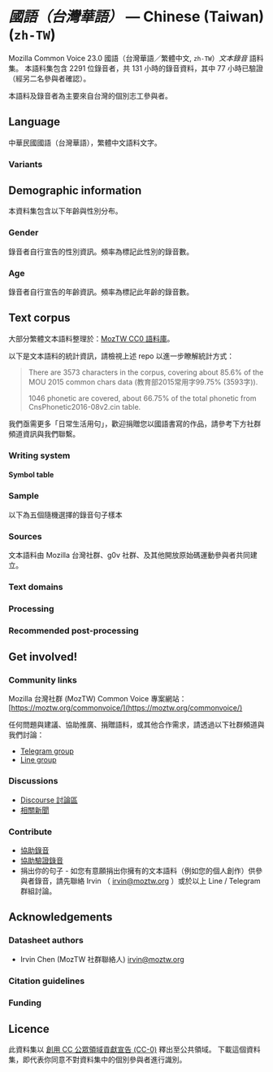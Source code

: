# *國語（台灣華語）* &mdash; Chinese (Taiwan) (`zh-TW`)

Mozilla Common Voice 23.0 國語（台灣華語／繁體中文, `zh-TW`）*文本錄音* 語料集。
本語料集包含 2291 位錄音者，共 131 小時的錄音資料，其中 77 小時已驗證（經另二名參與者確認）。

本語料及錄音者為主要來自台灣的個別志工參與者。

## Language

<!-- {{LANGUAGE_DESCRIPTION}} -->
<!-- Provide a brief (1-2 paragraph) description of your language -->
中華民國國語（台灣華語），繁體中文語料文字。

### Variants 

<!-- {{VARIANT_DESCRIPTION}} -->
<!-- @ OPTIONAL @ -->
<!-- Describe the variants (MCV variants) of your language -->

## Demographic information
<!-- You can get a lot of the information in this section from https://analyzer.cv-toolbox.web.tr/browse -->
本資料集包含以下年齡與性別分布。

### Gender

錄音者自行宣告的性別資訊。頻率為標記此性別的錄音數。

<!-- {{GENDER_TABLE}} -->
<!-- @ AUTOMATICALLY GENERATED @ -->
<!--
| Gender | Frequency |
|--------|-----------|
| male, masculine | ? |
| undeclared | ? |
| female, feminine | ? |
-->
### Age

錄音者自行宣告的年齡資訊。頻率為標記此年齡的錄音數。

<!-- {{AGE_TABLE}} -->
<!-- @ AUTOMATICALLY GENERATED @ -->
<!--
| Age band | Frequency |
|----------|-----------|
| teens | ? |
| twenties | ? |
| thirties | ? |
| fourties | ? |
| fifties | ? |
   ...if other age ranges are present in your data, add rows...
-->

## Text corpus

<!-- {{TEXT_CORPUS_DESCRIPTION}} -->
<!-- @ OPTIONAL @ -->
<!-- An overview of the text corpus, with information such as average length (in characters and words) of validated sentences. -->

大部分繁體文本語料整理於：[MozTW CC0 語料庫](https://github.com/moztw/cc0-sentences)。

以下是文本語料的統計資訊，請檢視上述 repo 以進一步瞭解統計方式：

> There are 3573 characters in the corpus, covering about 85.6% of the MOU 2015 common chars data (教育部2015常用字99.75% (3593字)).
> 
> 1046 phonetic are covered, about 66.75% of the total phonetic from CnsPhonetic2016-08v2.cin table.

我們亟需更多「日常生活用句」，歡迎捐贈您以國語書寫的作品，請參考下方社群頻道資訊與我們聯繫。

### Writing system

<!-- {{WRITING_SYSTEM_DESCRIPTION}} -->
<!-- @ OPTIONAL @ -->
<!-- A description of the writing system (or writing systems) used in the text corpus -->

#### Symbol table

<!-- {{ALPHABET_TABLE}} -->
<!-- @ OPTIONAL @ -->
<!-- If the writing system is alphabetic, you can include the valid alphabet here -->

### Sample

以下為五個隨機選擇的錄音句子樣本

<!-- {{SENTENCES_SAMPLE}} -->

### Sources

<!-- {{SOURCES_LIST}} -->
<!-- @ OPTIONAL @ -->
<!-- A list of sentence sources, can be curated to the top-N -->

文本語料由 Mozilla 台灣社群、g0v 社群、及其他開放原始碼運動參與者共同建立。

### Text domains

<!-- {{TEXT_DOMAIN_DESCRIPTION}} -->
<!-- @ OPTIONAL @ -->
<!-- What text domains are represented in the corpus? -->

### Processing

<!-- {{PROCESSING_DESCRIPTION}} -->
<!-- @ OPTIONAL @ -->
<!-- How has the text data been processed -->

### Recommended post-processing

<!-- {{RECOMMENDED_POSTPROCESSING_DESCRIPTION}} -->
<!-- @ OPTIONAL @ -->
<!-- What should people do before they use the data, for example Unicode normalisation -->

## Get involved!

### Community links

<!-- {{COMMUNITY_LINKS_LIST}} -->
<!-- @ OPTIONAL @ -->
<!-- Links to community chats / fora -->

Mozilla 台灣社群 (MozTW) Common Voice 專案網站： [https://moztw.org/commonvoice/](https://moztw.org/commonvoice/)

任何問題與建議、協助推廣、捐贈語料，或其他合作需求，請透過以下社群頻道與我們討論：

- [Telegram group](https://t.me/+gvmHEcAtd-IwNzFl)
- [Line group](https://line.me/ti/g/_PLyjCSe_8)

### Discussions

<!-- {{DISCUSSION_LINKS_LIST}} -->
<!-- @ OPTIONAL @ -->
<!-- Any links to discussions, for example on Discourse or other fora or blogs can be included here -->

- [Discourse 討論區](https://discourse.mozilla.org/c/voice/zh-tw/286)
- [相關新聞](https://hackmd.io/@moztw/common-voice-news)

### Contribute

<!-- {{CONTRIBUTE_LINKS_LIST}} -->
<!-- Here you can include links for how to contribute to the dataset -->

* [協助錄音](https://commonvoice.mozilla.org/nan-tw/speak)
* [協助驗證錄音](https://commonvoice.mozilla.org/nan-tw/listen)
* 捐出你的句子 - 如您有意願捐出你擁有的文本語料（例如您的個人創作）供參與者錄音，請先聯絡 Irvin （ irvin@moztw.org ）或於以上 Line / Telegram 群組討論。

## Acknowledgements

### Datasheet authors

<!-- {{DATASHEET_AUTHORS_LIST}} -->
<!-- A list in the format of: Your Name <email@email.com> -->

- Irvin Chen (MozTW 社群聯絡人) <irvin@moztw.org>

### Citation guidelines

<!-- {{CITATION_DESCRIPTION}} -->
<!-- @ OPTIONAL @ -->
<!-- If you published a paper and would like people to cite it, you can include the BiBTeX here -->

### Funding

<!-- {{FUNDING_DESCRIPTION}} -->
<!-- @ OPTIONAL @ -->
<!-- If you received any funding, you can include the acknowledgement here -->

## Licence

此資料集以 [創用 CC 公眾領域貢獻宣告 (CC-0)](https://creativecommons.org/public-domain/cc0/) 釋出至公共領域。
下載這個資料集，即代表你同意不對資料集中的個別參與者進行識別。
